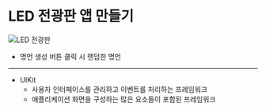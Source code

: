 LED 전광판 앱 만들기
===========
![LED 전광판]()

* 명언 생성 버튼 클릭 시 랜덤한 명언 
---------------------------------------

* UIKit
    * 사용자 인터페이스를 관리하고 이벤트를 처리하는 프레임워크
    * 애플리케이션 화면을 구성하는 많은 요소들이 포함된 프레임워크 
